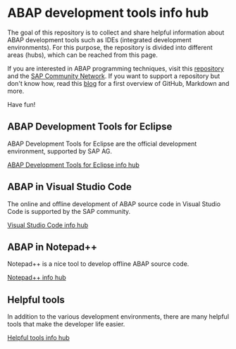 # ABAP development tools info hub

The goal of this repository is to collect and share helpful information about ABAP development tools such as IDEs (integrated development environments). For this purpose, the repository is divided into different areas (hubs), which can be reached from this page.

If you are interested in ABAP programming techniques, visit this [repository](https://github.com/DennstedtB/SAP-Development-Info-Hub) and the [SAP Community Network](https://community.sap.com/). If you want to support a repository but don't know how, read this [blog](https://blogs.sap.com/2020/01/28/github-markdown-visual-studio-code-and-git-to-share-knowledge/) for a first overview of GitHub, Markdown and more.

Have fun!

## ABAP Development Tools for Eclipse

ABAP Development Tools for Eclipse are the official development environment, supported by SAP AG.

[ABAP Development Tools for Eclipse info hub](/Eclipse/readme.md)

## ABAP in Visual Studio Code

The online and offline development of ABAP source code in Visual Studio Code is supported by the SAP community.

[Visual Studio Code info hub](/VS-Code/readme.md)

## ABAP in Notepad++

Notepad++ is a nice tool to develop offline ABAP source code.

[Notepad++ info hub](/notepad++/readme.md)

## Helpful tools

In addition to the various development environments, there are many helpful tools that make the developer life easier.

[Helpful tools info hub](/tools/readme.md)
